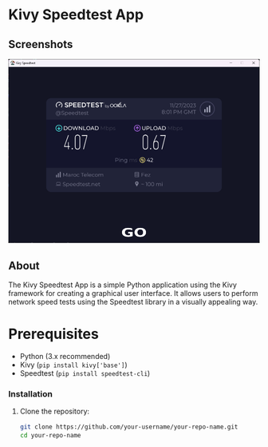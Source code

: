 # Kivy Speedtest App

## Screenshots

![Screenshot](screenshot.png)


## About
The Kivy Speedtest App is a simple Python application using the Kivy framework for creating a graphical user interface. It allows users to perform network speed tests using the Speedtest library in a visually appealing way.

# Prerequisites
- Python (3.x recommended)
- Kivy (`pip install kivy['base']`)
- Speedtest (`pip install speedtest-cli`)

### Installation
1. Clone the repository:
   ```bash
   git clone https://github.com/your-username/your-repo-name.git
   cd your-repo-name
